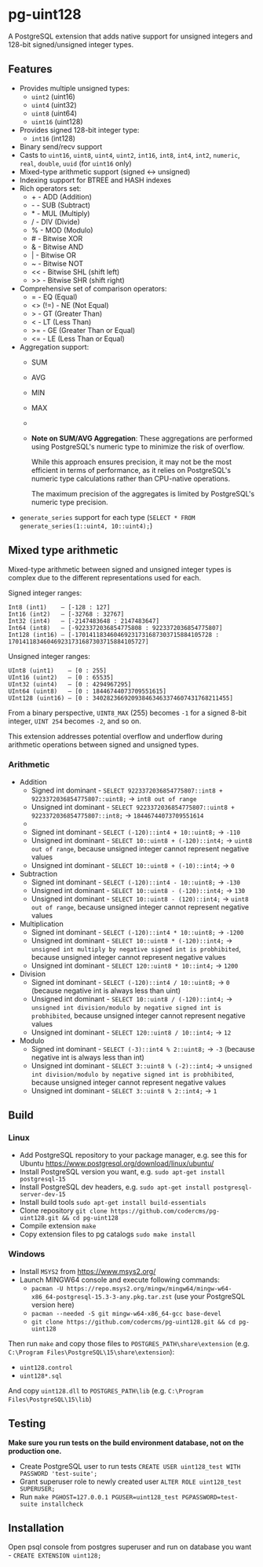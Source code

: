 # pg-uint128
A PostgreSQL extension that adds native support for unsigned integers and 128-bit signed/unsigned integer types.

## Features
* Provides multiple unsigned types:
  * `uint2` (uint16)
  * `uint4` (uint32)
  * `uint8` (uint64)
  * `uint16` (uint128)
* Provides signed 128-bit integer type:
  * `int16` (int128)
* Binary send/recv support
* Casts to `uint16`, `uint8`, `uint4`, `uint2`, `int16`, `int8`, `int4`, `int2`, `numeric`, `real`, `double`, `uuid` (for `uint16` only)
* Mixed-type arithmetic support (signed ↔ unsigned)
* Indexing support for BTREE and HASH indexes
* Rich operators set:
  * \+ - ADD (Addition)
  * \- - SUB (Subtract)
  * \* - MUL (Multiply)
  * \/ - DIV (Divide)
  * \% - MOD (Modulo)
  * \# - Bitwise XOR
  * \& - Bitwise AND
  * \| - Bitwise OR
  * \~ - Bitwise NOT
  * \<< - Bitwise SHL (shift left)
  * \>> - Bitwise SHR (shift right)
* Comprehensive set of comparison operators:
  * = - EQ (Equal)
  * \<> (!=) - NE (Not Equal)
  * \> - GT (Greater Than)
  * \< - LT (Less Than)
  * \>= - GE (Greater Than or Equal)
  * \<= - LE (Less Than or Equal)
* Aggregation support:
  * SUM
  * AVG
  * MIN
  * MAX
  *
  * **Note on SUM/AVG Aggregation**: These aggregations are performed using PostgreSQL's numeric type to minimize the risk of overflow. 

    While this approach ensures precision, it may not be the most efficient in terms of performance, as it relies on PostgreSQL's numeric type calculations rather than CPU-native operations.

    The maximum precision of the aggregates is limited by PostgreSQL's numeric type precision.
* `generate_series` support for each type (`SELECT * FROM generate_series(1::uint4, 10::uint4);`)

## Mixed type arithmetic
Mixed-type arithmetic between signed and unsigned integer types is complex due to the different representations used for each.

Signed integer ranges:

    Int8 (int1)    — [-128 : 127]
    Int16 (int2)   — [-32768 : 32767]
    Int32 (int4)   — [-2147483648 : 2147483647]
    Int64 (int8)   — [-9223372036854775808 : 9223372036854775807]
    Int128 (int16) — [-170141183460469231731687303715884105728 : 170141183460469231731687303715884105727]

Unsigned integer ranges:

    UInt8 (uint1)    — [0 : 255]
    UInt16 (uint2)   — [0 : 65535]
    UInt32 (uint4)   — [0 : 4294967295]
    UInt64 (uint8)   — [0 : 18446744073709551615]
    UInt128 (uint16) — [0 : 340282366920938463463374607431768211455]

From a binary perspective, `UINT8_MAX` (255) becomes `-1` for a signed 8-bit integer, `UINT 254` becomes `-2`, and so on.

This extension addresses potential overflow and underflow during arithmetic operations between signed and unsigned types.

### Arithmetic
* Addition
  * Signed int dominant - `SELECT 9223372036854775807::int8 + 9223372036854775807::uint8;` → `int8 out of range`
  * Unsigned int dominant - `SELECT 9223372036854775807::uint8 + 9223372036854775807::int8;` → `18446744073709551614`
  * 
  * Signed int dominant - `SELECT (-120)::int4 + 10::uint8;` → `-110`
  * Unsigned int dominant - `SELECT 10::uint8 + (-120)::int4;` → `uint8 out of range`, because unsigned integer cannot represent negative values
  * Unsigned int dominant - `SELECT 10::uint8 + (-10)::int4;` → `0`
* Subtraction
  * Signed int dominant - `SELECT (-120)::int4 - 10::uint8;` → `-130`
  * Unsigned int dominant - `SELECT 10::uint8 - (-120)::int4;` → `130`
  * Unsigned int dominant - `SELECT 10::uint8 - (120)::int4;` → `uint8 out of range`, because unsigned integer cannot represent negative values
* Multiplication
  * Signed int dominant - `SELECT (-120)::int4 * 10::uint8;` → `-1200`
  * Unsigned int dominant - `SELECT 10::uint8 * (-120)::int4;` → `unsigned int multiply by negative signed int is probhibited`, because unsigned integer cannot represent negative values
  * Unsigned int dominant - `SELECT 120::uint8 * 10::int4;` → `1200`
* Division
  * Signed int dominant - `SELECT (-120)::int4 / 10::uint8;` → `0` (because negative int is always less than uint)
  * Unsigned int dominant - `SELECT 10::uint8 / (-120)::int4;` → `unsigned int division/modulo by negative signed int is probhibited`, because unsigned integer cannot represent negative values
  * Unsigned int dominant - `SELECT 120::uint8 / 10::int4;` → `12`
* Modulo
  * Signed int dominant - `SELECT (-3)::int4 % 2::uint8;` → `-3` (because negative int is always less than int)
  * Unsigned int dominant - `SELECT 3::uint8 % (-2)::int4;` → `unsigned int division/modulo by negative signed int is probhibited`, because unsigned integer cannot represent negative values
  * Unsigned int dominant - `SELECT 3::uint8 % 2::int4;` → `1`


## Build
### Linux
* Add PostgreSQL repository to your package manager, e.g. see this for Ubuntu https://www.postgresql.org/download/linux/ubuntu/
* Install PostgreSQL version you want, e.g. `sudo apt-get install postgresql-15`
* Install PostgreSQL dev headers, e.g. `sudo apt-get install postgresql-server-dev-15`
* Install build tools `sudo apt-get install build-essentials`
* Clone repository `git clone https://github.com/codercms/pg-uint128.git && cd pg-uint128`
* Compile extension `make`
* Copy extension files to pg catalogs `sudo make install`

### Windows
* Install `MSYS2` from https://www.msys2.org/
* Launch MINGW64 console and execute following commands:
    * `pacman -U https://repo.msys2.org/mingw/mingw64/mingw-w64-x86_64-postgresql-15.3-3-any.pkg.tar.zst` (use your PostgreSQL version here)
    * `pacman --needed -S git mingw-w64-x86_64-gcc base-devel`
    * `git clone https://github.com/codercms/pg-uint128.git && cd pg-uint128`

Then run `make` and copy those files to `POSTGRES_PATH\share\extension` (e.g. `C:\Program Files\PostgreSQL\15\share\extension`):
* `uint128.control`
* `uint128*.sql`

And copy `uint128.dll` to `POSTGRES_PATH\lib` (e.g. `C:\Program Files\PostgreSQL\15\lib`)

## Testing
**Make sure you run tests on the build environment database, not on the production one.**

* Create PostgreSQL user to run tests `CREATE USER uint128_test WITH PASSWORD 'test-suite';`
* Grant superuser role to newly created user `ALTER ROLE uint128_test SUPERUSER;`
* Run `make PGHOST=127.0.0.1 PGUSER=uint128_test PGPASSWORD=test-suite installcheck`

## Installation
Open psql console from postgres superuser and run on database you want - `CREATE EXTENSION uint128;`
